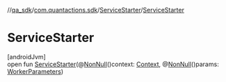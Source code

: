 //[qa_sdk](../../../index.md)/[com.quantactions.sdk](../index.md)/[ServiceStarter](index.md)/[ServiceStarter](-service-starter.md)

# ServiceStarter

[androidJvm]\
open fun [ServiceStarter](-service-starter.md)(@[NonNull](https://developer.android.com/reference/kotlin/androidx/annotation/NonNull.html)()context: [Context](https://developer.android.com/reference/kotlin/android/content/Context.html), @[NonNull](https://developer.android.com/reference/kotlin/androidx/annotation/NonNull.html)()params: [WorkerParameters](https://developer.android.com/reference/kotlin/androidx/work/WorkerParameters.html))
